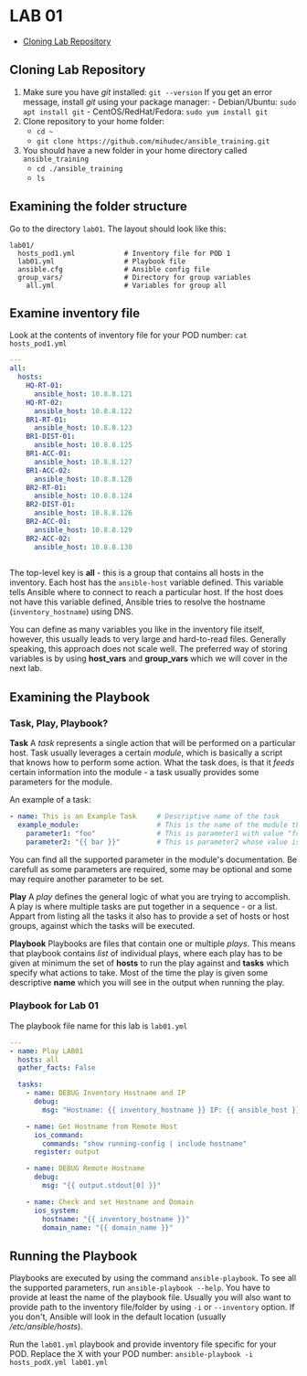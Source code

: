 # LAB 01
 
 - [Cloning Lab Repository](#cloning-lab-repository)

## Cloning Lab Repository

 1. Make sure you have *git* installed: `git --version`
	 If you get an error message, install *git* using your package manager:
		- Debian/Ubuntu: `sudo apt install git`
		- CentOS/RedHat/Fedora: `sudo yum install git`
 2. Clone repository to your home folder:
	 - `cd ~`
	 - `git clone https://github.com/mihudec/ansible_training.git`
 3. You should have a new folder in your home directory called `ansible_training`
	 - `cd ./ansible_training`
	 - `ls`

## Examining the folder structure
Go to the directory `lab01`. The layout should look like this:

```
lab01/
  hosts_pod1.yml			# Inventory file for POD 1
  lab01.yml					# Playbook file
  ansible.cfg				# Ansible config file
  group_vars/				# Directory for group variables
    all.yml					# Variables for group all
```

## Examine inventory file
Look at the contents of inventory file for your POD number:
`cat hosts_pod1.yml`
```yaml
---
all:
  hosts: 
    HQ-RT-01:
      ansible_host: 10.8.8.121
    HQ-RT-02:
      ansible_host: 10.8.8.122
    BR1-RT-01:
      ansible_host: 10.8.8.123
    BR1-DIST-01:
      ansible_host: 10.8.8.125
    BR1-ACC-01:
      ansible_host: 10.8.8.127
    BR1-ACC-02:
      ansible_host: 10.8.8.128
    BR2-RT-01:
      ansible_host: 10.8.8.124
    BR2-DIST-01:
      ansible_host: 10.8.8.126
    BR2-ACC-01:
      ansible_host: 10.8.8.129
    BR2-ACC-02:
      ansible_host: 10.8.8.130
    
```
The top-level key is **all** - this is a group that contains all hosts in the inventory. Each host has the `ansible-host` variable defined. This variable tells Ansible where to connect to reach a particular host. If the host does not have this variable defined, Ansible tries to resolve the hostname (`inventory_hostname`) using DNS.

You can define as many variables you like in the inventory file itself, however, this usually leads to very large and hard-to-read files. Generally speaking, this approach does not scale well. The preferred way of storing variables is by using **host_vars** and **group_vars** which we will cover in the next lab.

## Examining the Playbook

### Task, Play, Playbook?

**Task**
A *task* represents a single action that will be performed on a particular host. Task usually leverages a certain *module*, which is basically a script that knows how to perform some action. What the task does, is that it *feeds* certain information into the module - a task usually provides some parameters for the module. 

An example of a task:
```yml
- name: This is an Example Task		# Descriptive name of the task
  example_module:					# This is the name of the module that will be executed
	parameter1: "foo"				# This is parameter1 with value "foo"
	parameter2: "{{ bar }}"			# This is parameter2 whose value is variable bar
```
You can find all the supported parameter in the module's documentation. Be carefull as some parameters are required, some may be optional and some may require another parameter to be set.

**Play**
A *play* defines the general logic of what you are trying to accomplish. A play is where multiple tasks are put together in a sequence - or a list. Appart from listing all the tasks it also has to provide a set of hosts or host groups, against which the tasks will be executed.

**Playbook**
Playbooks are files that contain one or multiple *plays*. This means that playbook contains *list* of individual plays, where each play has to be given at minimum the set of **hosts** to run the play against and **tasks** which specify what actions to take. Most of the time the play is given some descriptive **name** which you will see in the output when running the play.

### Playbook for Lab 01
The playbook file name for this lab is `lab01.yml` 
```yml
---
- name: Play LAB01
  hosts: all
  gather_facts: False

  tasks:
    - name: DEBUG Inventory Hostname and IP
      debug:
        msg: "Hostname: {{ inventory_hostname }} IP: {{ ansible_host }}"

    - name: Get Hostname from Remote Host
      ios_command:
        commands: "show running-config | include hostname"
      register: output

    - name: DEBUG Remote Hostname
      debug:
        msg: "{{ output.stdout[0] }}"

    - name: Check and set Hostname and Domain
      ios_system:
        hostname: "{{ inventory_hostname }}"
        domain_name: "{{ domain_name }}"
```

## Running the Playbook
Playbooks are executed by using the command `ansible-playbook`. To see all the supported parameters, run `ansible-playbook --help`. You have to provide at least the name of the playbook file. Usually you will also want to provide path to the inventory file/folder by using `-i` or `--inventory` option. If you don't, Ansible will look in the default location (usually */etc/ansible/hosts*).

Run the `lab01.yml` playbook and provide inventory file specific for your POD. 
Replace the X with your POD number: `ansible-playbook -i hosts_podX.yml lab01.yml`
<!--stackedit_data:
eyJoaXN0b3J5IjpbLTI1NjQ3MDM5NiwtMTYxNjk3NzU4NywtOD
M3OTAxMzYzLDY3OTM3MTUxOCwtNjA0NDM5MzI5LC0xNDE2MzIx
OTE1LC0zNTQzODkwNDAsLTI1MDIxNjUzMV19
-->